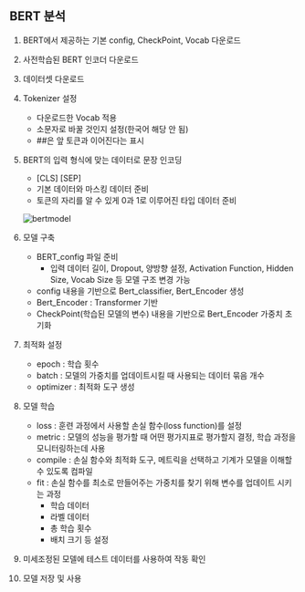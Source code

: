 ## BERT 분석

1. BERT에서 제공하는 기본 config, CheckPoint, Vocab 다운로드
2. 사전학습된 BERT 인코더 다운로드
3. 데이터셋 다운로드
4. Tokenizer 설정
    - 다운로드한 Vocab 적용  
    - 소문자로 바꿀 것인지 설정(한국어 해당 안 됨)
    - ##은 앞 토큰과 이어진다는 표시
5. BERT의 입력 형식에 맞는 데이터로 문장 인코딩
    - [CLS] [SEP]
    - 기본 데이터와 마스킹 데이터 준비
    - 토큰의 자리를 알 수 있게 0과 1로 이루어진 타입 데이터 준비
    
   ![bertmodel](https://user-images.githubusercontent.com/60456487/91255676-4fedf580-e7a0-11ea-8f0d-ee38e5abc4b1.png)

6. 모델 구축
    - BERT_config 파일 준비
      -  입력 데이터 길이, Dropout, 양방향 설정, Activation Function, Hidden Size, Vocab Size 등 모델 구조 변경 가능
    - config 내용을 기반으로 Bert_classifier, Bert_Encoder 생성
    - Bert_Encoder : Transformer 기반
    - CheckPoint(학습된 모델의 변수) 내용을 기반으로 Bert_Encoder 가중치 초기화
7. 최적화 설정
    - epoch : 학습 횟수
    - batch : 모델의 가중치를 업데이트시킬 때 사용되는 데이터 묶음 개수
    - optimizer : 최적화 도구 생성
8. 모델 학습
    - loss : 훈련 과정에서 사용할 손실 함수(loss function)를 설정
    - metric : 모델의 성능을 평가할 때 어떤 평가지표로 평가할지 결정, 학습 과정을 모니터링하는데 사용
    - compile : 손실 함수와 최적화 도구, 메트릭을 선택하고 기계가 모델을 이해할 수 있도록 컴파일
    - fit : 손실 함수를 최소로 만들어주는 가중치를 찾기 위해 변수를 업데이트 시키는 과정
      - 학습 데이터
      - 라벨 데이터
      - 총 학습 횟수
      - 배치 크기 등 설정
9. 미세조정된 모델에 테스트 데이터를 사용하여 작동 확인
10. 모델 저장 및 사용
